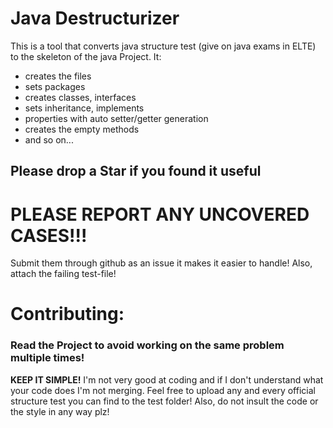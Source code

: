 # Java Destructurizer

This is a tool that converts java structure test (give on java exams in ELTE) to the skeleton of the java Project. It:

- creates the files
- sets packages
- creates classes, interfaces
- sets inheritance, implements
- properties with auto setter/getter generation
- creates the empty methods
- and so on...

## Please drop a **Star** if you found it useful

# PLEASE REPORT ANY UNCOVERED CASES!!!

Submit them through github as an issue it makes it easier to handle!
Also, attach the failing test-file!

# Contributing:

### Read the Project to avoid working on the same problem multiple times!

**KEEP IT SIMPLE!** I'm not very good at coding and if I don't understand what your code does I'm not merging.
Feel free to upload any and every official structure test you can find to the test folder!
Also, do not insult the code or the style in any way plz!
